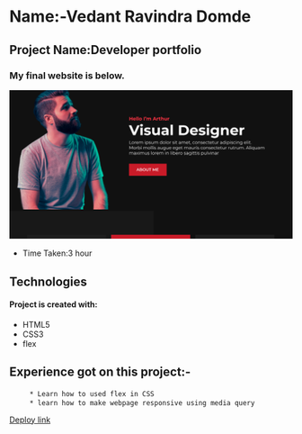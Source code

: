 # Name:-Vedant Ravindra Domde

## Project Name:Developer portfolio

### My final website is below.

![homepage](thumbnail.png)

- Time Taken:3 hour 

## Technologies
#### Project is created with:
* HTML5
* CSS3
* flex


## Experience got on this project:-
         * Learn how to used flex in CSS
         * learn how to make webpage responsive using media query


  [Deploy link](https://vedantdomde.github.io/html-css-project9/) 